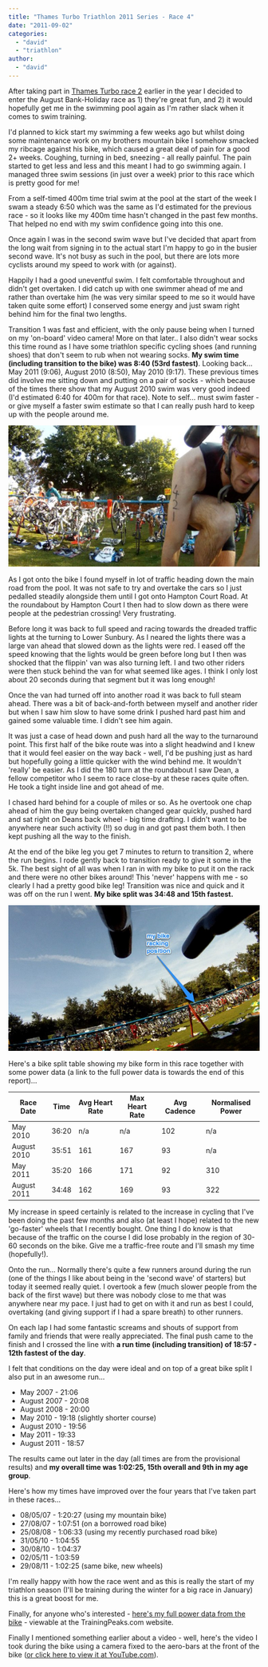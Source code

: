 ```yaml
---
title: "Thames Turbo Triathlon 2011 Series - Race 4"
date: "2011-09-02"
categories: 
  - "david"
  - "triathlon"
author: 
  - "david"
---
```


After taking part in [Thames Turbo race 2](/2011/05/thames-turbo-triathlon-2011-series-race-2/ "Thames Turbo Triathlon 2011 Series - Race 2") earlier in the year I decided to enter the August Bank-Holiday race as 1) they're great fun, and 2) it would hopefully get me in the swimming pool again as I'm rather slack when it comes to swim training.

I'd planned to kick start my swimming a few weeks ago but whilst doing some maintenance work on my brothers mountain bike I somehow smacked my ribcage against his bike, which caused a great deal of pain for a good 2+ weeks. Coughing, turning in bed, sneezing - all really painful. The pain started to get less and less and this meant I had to go swimming again. I managed three swim sessions (in just over a week) prior to this race which is pretty good for me!

From a self-timed 400m time trial swim at the pool at the start of the week I swam a steady 6:50 which was the same as I'd estimated for the previous race - so it looks like my 400m time hasn't changed in the past few months. That helped no end with my swim confidence going into this one.

Once again I was in the second swim wave but I've decided that apart from the long wait from signing in to the actual start I'm happy to go in the busier second wave. It's not busy as such in the pool, but there are lots more cyclists around my speed to work with (or against).

Happily I had a good uneventful swim. I felt comfortable throughout and didn't get overtaken. I did catch up with one swimmer ahead of me and rather than overtake him (he was very similar speed to me so it would have taken quite some effort) I conserved some energy and just swam right behind him for the final two lengths.

Transition 1 was fast and efficient, with the only pause being when I turned on my 'on-board' video camera! More on that later.. I also didn't wear socks this time round as I have some triathlon specific cycling shoes (and running shoes) that don't seem to rub when not wearing socks. **My swim time (including transition to the bike) was 8:40 (53rd fastest)**. Looking back... May 2011 (9:06), August 2010 (8:50), May 2010 (9:17). These previous times did involve me sitting down and putting on a pair of socks - which because of the times there show that my August 2010 swim was very good indeed (I'd estimated 6:40 for 400m for that race). Note to self... must swim faster - or give myself a faster swim estimate so that I can really push hard to keep up with the people around me.

![](/images/2011/2011-08-29-bike-shoes-on.jpg)

As I got onto the bike I found myself in lot of traffic heading down the main road from the pool. It was not safe to try and overtake the cars so I just pedalled steadily alongside them until I got onto Hampton Court Road. At the roundabout by Hampton Court I then had to slow down as there were people at the pedestrian crossing! Very frustrating.

Before long it was back to full speed and racing towards the dreaded traffic lights at the turning to Lower Sunbury. As I neared the lights there was a large van ahead that slowed down as the lights were red. I eased off the speed knowing that the lights would be green before long but I then was shocked that the flippin' van was also turning left. I and two other riders were then stuck behind the van for what seemed like ages. I think I only lost about 20 seconds during that segment but it was long enough!

Once the van had turned off into another road it was back to full steam ahead. There was a bit of back-and-forth between myself and another rider but when I saw him slow to have some drink I pushed hard past him and gained some valuable time. I didn't see him again.

It was just a case of head down and push hard all the way to the turnaround point. This first half of the bike route was into a slight headwind and I knew that it would feel easier on the way back - well, I'd be pushing just as hard but hopefully going a little quicker with the wind behind me. It wouldn't 'really' be easier. As I did the 180 turn at the roundabout I saw Dean, a fellow competitor who I seem to race close-by at these races quite often. He took a tight inside line and got ahead of me.

I chased hard behind for a couple of miles or so. As he overtook one chap ahead of him the guy being overtaken changed gear quickly, pushed hard and sat right on Deans back wheel - big time drafting. I didn't want to be anywhere near such activity (!!) so dug in and got past them both. I then kept pushing all the way to the finish.

At the end of the bike leg you get 7 minutes to return to transition 2, where the run begins. I rode gently back to transition ready to give it some in the 5k. The best sight of all was when I ran in with my bike to put it on the rack and there were no other bikes around! This 'never' happens with me - so clearly I had a pretty good bike leg! Transition was nice and quick and it was off on the run I went. **My bike split was 34:48 and 15th fastest.**


![](/images/2011/2011-08-29-empty-rack.jpg)


Here's a bike split table showing my bike form in this race together with some power data (a link to the full power data is towards the end of this report)...

| Race Date | Time | Avg Heart Rate | Max Heart Rate | Avg Cadence | Normalised Power |
| --- | --- | --- | --- | --- | --- |
| May 2010 | 36:20 | n/a | n/a | 102 | n/a |
| August 2010 | 35:51 | 161 | 167 | 93 | n/a |
| May 2011 | 35:20 | 166 | 171 | 92 | 310 |
| August 2011 | 34:48 | 162 | 169 | 93 | 322 |

My increase in speed certainly is related to the increase in cycling that I've been doing the past few months and also (at least I hope) related to the new 'go-faster' wheels that I recently bought. One thing I do know is that because of the traffic on the course I did lose probably in the region of 30-60 seconds on the bike. Give me a traffic-free route and I'll smash my time (hopefully!).

Onto the run... Normally there's quite a few runners around during the run (one of the things I like about being in the 'second wave' of starters) but today it seemed really quiet. I overtook a few (much slower people from the back of the first wave) but there was nobody close to me that was anywhere near my pace. I just had to get on with it and run as best I could, overtaking (and giving support if I had a spare breath) to other runners.

On each lap I had some fantastic screams and shouts of support from family and friends that were really appreciated. The final push came to the finish and I crossed the line with **a run time (including transition) of 18:57 - 12th fastest of the day**.

I felt that conditions on the day were ideal and on top of a great bike split I also put in an awesome run...

- May 2007 - 21:06
- August 2007 - 20:08
- August 2008 - 20:00
- May 2010 - 19:18 (slightly shorter course)
- August 2010 - 19:56
- May 2011 - 19:33
- August 2011 - 18:57

The results came out later in the day (all times are from the provisional results) and **my overall time was 1:02:25, 15th overall and 9th in my age group**.

Here's how my times have improved over the four years that I've taken part in these races...

- 08/05/07 - 1:20:27 (using my mountain bike)
- 27/08/07 - 1:07:51 (on a borrowed road bike)
- 25/08/08 - 1:06:33 (using my recently purchased road bike)
- 31/05/10 - 1:04:55
- 30/08/10 - 1:04:37
- 02/05/11 - 1:03:59
- 29/08/11 - 1:02:25 (same bike, new wheels)

I'm really happy with how the race went and as this is really the start of my triathlon season (I'll be training during the winter for a big race in January) this is a great boost for me.

Finally, for anyone who's interested - [here's my full power data from the bike](http://tpks.ws/TYb4 "Thames Turbo 2011 Race 4 Power Data") - viewable at the TrainingPeaks.com website.

Finally I mentioned something earlier about a video - well, here's the video I took during the bike using a camera fixed to the aero-bars at the front of the bike ([or click here to view it at YouTube.com](http://youtu.be/-IFEaJZlu1Q?hd=1)).
